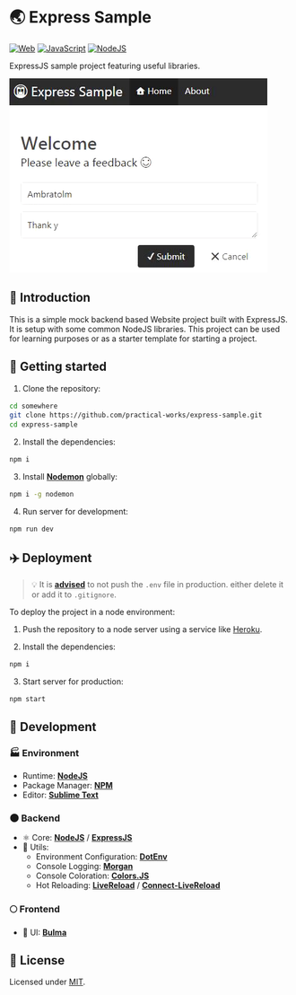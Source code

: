# 🌏 Express Sample

[![Web](https://img.shields.io/badge/web-blue?logo=w3c)](https://github.com/topics/web)
[![JavaScript](https://img.shields.io/badge/javascript-blue?logo=javascript)](https://github.com/topics/javascript)
[![NodeJS](https://img.shields.io/badge/node-blue?logo=node.js)](https://github.com/topics/node)

ExpressJS sample project featuring useful libraries.

![Screenshot](./screenshot.gif?raw=true)

## 📜 Introduction

This is a simple mock backend based Website project built with ExpressJS. It is setup with some common NodeJS libraries.
This project can be used for learning purposes or as a starter template for starting a project.

## 🏁 Getting started

1. Clone the repository:

```bash
cd somewhere
git clone https://github.com/practical-works/express-sample.git
cd express-sample
```

2. Install the dependencies:

```bash
npm i
```

3. Install [**Nodemon**](https://github.com/remy/nodemon/) globally:

```bash
npm i -g nodemon
```

4. Run server for development:

```bash
npm run dev
```

## ✈️ Deployment

> 💡 It is [**advised**](https://github.com/motdotla/dotenv#should-i-commit-my-env-file) to not push the `.env` file in production. either delete it or add it to `.gitignore`.

To deploy the project in a node environment:

1. Push the repository to a node server using a service like [Heroku](https://heroku.com).

2. Install the dependencies:

```bash
npm i
```

3. Start server for production:

```bash
npm start
```

## 🚀 Development

### 🏭 Environment

- Runtime: [**NodeJS**](https://github.com/nodejs)
- Package Manager: [**NPM**](https://github.com/npm)
- Editor: [**Sublime Text**](https://www.sublimetext.com)

### 🌑 Backend

- ⚛️ Core: [**NodeJS**](https://github.com/nodejs/node) / [**ExpressJS**](https://github.com/expressjs/express)
- 🔧 Utils:
  - Environment Configuration: [**DotEnv**](https://github.com/motdotla/dotenv)
  - Console Logging: [**Morgan**](https://github.com/expressjs/morgan)
  - Console Coloration: [**Colors.JS**](https://github.com/Marak/colors.js)
  - Hot Reloading: [**LiveReload**](https://github.com/napcs/node-livereload) / [**Connect-LiveReload**](https://github.com/intesso/connect-livereload)

### 🌕 Frontend

- 🎨 UI: [**Bulma**](https://github.com/jgthms/bulma)

## 📃 License

Licensed under [MIT](./LICENSE).
